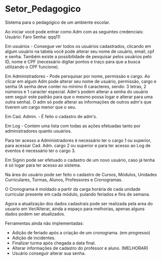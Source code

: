 # Setor_Pedagogico
Sistema para o pedagógico de um ambiente escolar.

Ao iniciar você pode entrar como Adm com as seguintes credenciais:
Usuário: Faro
Senha: qqq11!

Em usuários - Consegue ver todos os usuários cadastrados, clicando em algum usuário na tabela você pode alterar seu nome de usuário, email, cpf e senha. Também existe a possibilidade de pesquisar pelos usuários pelo ID, nome e CPF (necessário digitar pontos e traço para que a busca utilizando o CPF funcione).

Em Administradores - Pode persquisar por nome, permissão e cargo. Ao clicar em algum Adm pode alterar seu nome de usuário, permissão, cargo e senha (A senha deve conter no mínimo 6 caracteres, sendo: 3 letras, 2 números e 1 caracter especial. Adm's podem alterar a senha do usuário sem seguir este padrão para que o mesmo possa logar e alterar para uma outra senha). O adm só pode alterar as informações de outros adm's que tiverem um cargo menor que o seu.

Em Cad. Admin. - É feito o cadastro de adm's.

Em Log - Contem uma lista com todas as ações efetuadas tanto por administradores quanto usuários.

Para ter acesso a Administradores é necessário ter o cargo 1 ou superior, para acessar Cad. Adm. cargo 2 ou superior e para ter acesso ao Log de eventos é necessário ter o cargo 3.


Em Signin pode ser efetuado o cadastro de um novo usuário, caso já tenha é só logar para ter acesso ao sistema.

Na área do usuário pode ser feito o cadastro de Cursos, Módulos, Unidades Curriculares, Turmas, Alunos, Professores e Cronogramas.

O Cronograma é moldado a partir da carga horária de cada unidade currícular presente em cada módulo, pulando feriados e fins de semana.

Agora a atualização dos dados cadastrais pode ser realizada pela area do usuario em Ver/Alterar, ainda a espaço para melhorias, apenas alguns dados podem ser atualizados.

Ferramentas ainda não implementadas: 
- Adição de feriado após a criação de um cronograma. (em progresso)
- Adição de incidentes.
- Finalizar turma após chegada a data final.
- Alterar informações de cadastro do professor e aluno. (MELHORAR)
- Usuário conseguir alterar sua senha.

